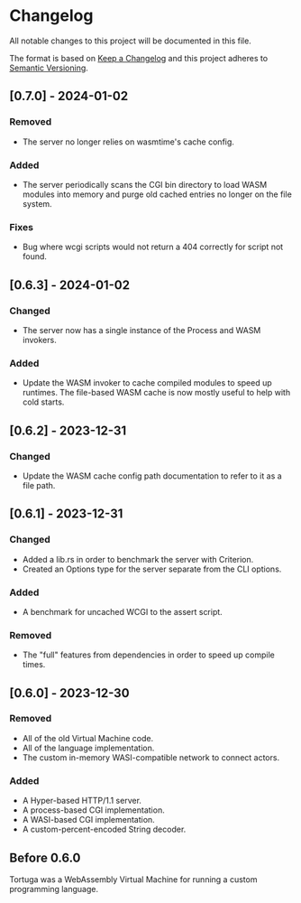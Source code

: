 # Changelog

All notable changes to this project will be documented in this file.

The format is based on [Keep a Changelog](http://keepachangelog.com/en/1.0.0/)
and this project adheres to [Semantic Versioning](http://semver.org/spec/v2.0.0.html).

## [0.7.0] - 2024-01-02
### Removed
- The server no longer relies on wasmtime's cache config.

### Added
- The server periodically scans the CGI bin directory to load WASM modules into memory and purge old cached entries no longer on the file system.

### Fixes
- Bug where wcgi scripts would not return a 404 correctly for script not found.
  
## [0.6.3] - 2024-01-02
### Changed
- The server now has a single instance of the Process and WASM invokers.

### Added
- Update the WASM invoker to cache compiled modules to speed up runtimes. The file-based WASM cache is now mostly useful to help with cold starts.

## [0.6.2] - 2023-12-31
### Changed
- Update the WASM cache config path documentation to refer to it as a file path.

## [0.6.1] - 2023-12-31
### Changed
- Added a lib.rs in order to benchmark the server with Criterion.
- Created an Options type for the server separate from the CLI options.

### Added
- A benchmark for uncached WCGI to the assert script.

### Removed
- The "full" features from dependencies in order to speed up compile times.

## [0.6.0] - 2023-12-30

### Removed
- All of the old Virtual Machine code.
- All of the language implementation.
- The custom in-memory WASI-compatible network to connect actors.

### Added
- A Hyper-based HTTP/1.1 server.
- A process-based CGI implementation.
- A WASI-based CGI implementation.
- A custom-percent-encoded String decoder.

## Before 0.6.0
Tortuga was a WebAssembly Virtual Machine for running a custom programming language. 
